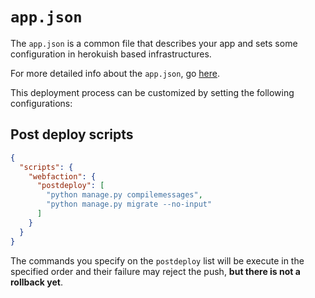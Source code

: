 # `app.json`

The `app.json` is a common file that describes your app and sets some configuration in herokuish based infrastructures.

For more detailed info about the `app.json`, go [here][app_json_link].

This deployment process can be customized by setting the following configurations:

## Post deploy scripts

```json
{
  "scripts": {
    "webfaction": {
      "postdeploy": [
        "python manage.py compilemessages",
        "python manage.py migrate --no-input"
      ]
    }
  }
}
```

The commands you specify on the `postdeploy` list will be execute in the specified order and their failure may
reject the push, **but there is not a rollback yet**.


[app_json_link]: https://devcenter.heroku.com/articles/app-json-schema
